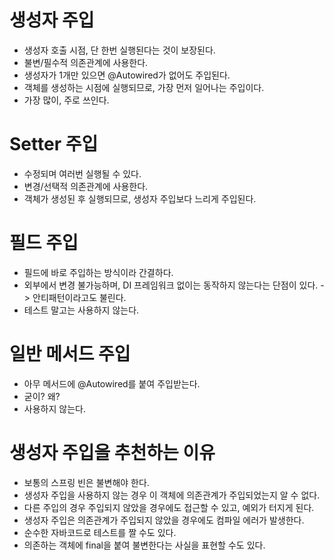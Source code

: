 # 생성자 주입
* 생성자 호출 시점, 단 한번 실행된다는 것이 보장된다.
* 불변/필수적 의존관계에 사용한다.
* 생성자가 1개만 있으면 @Autowired가 없어도 주입된다.
* 객체를 생성하는 시점에 실행되므로, 가장 먼저 일어나는 주입이다.
* 가장 많이, 주로 쓰인다.

# Setter 주입
* 수정되며 여러번 실행될 수 있다.
* 변경/선택적 의존관계에 사용한다.
* 객체가 생성된 후 실행되므로, 생성자 주입보다 느리게 주입된다.

# 필드 주입
* 필드에 바로 주입하는 방식이라 간결하다.
* 외부에서 변경 불가능하며, DI 프레임워크 없이는 동작하지 않는다는 단점이 있다. -> 안티패턴이라고도 불린다.
* 테스트 말고는 사용하지 않는다.

# 일반 메서드 주입
* 아무 메서드에 @Autowired를 붙여 주입받는다.
* 굳이? 왜?
* 사용하지 않는다.

# 생성자 주입을 추천하는 이유
* 보통의 스프링 빈은 불변해야 한다.
* 생성자 주입을 사용하지 않는 경우 이 객체에 의존관계가 주입되었는지 알 수 없다.
* 다른 주입의 경우 주입되지 않았을 경우에도 접근할 수 있고, 예외가 터지게 된다.
* 생성자 주입은 의존관계가 주입되지 않았을 경우에도 컴파일 에러가 발생한다.
* 순수한 자바코드로 테스트를 짤 수도 있다.
* 의존하는 객체에 final을 붙여 불변한다는 사실을 표현할 수도 있다.